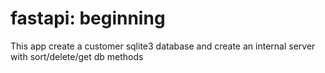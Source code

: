 # fastapi: beginning

This app create a customer sqlite3 database and create an internal server with sort/delete/get db methods
